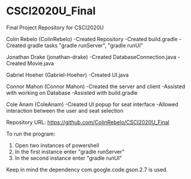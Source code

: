 # CSCI2020U_Final
Final Project Repository for CSCI2020U

Colin Rebelo (ColinRebelo)
-Created Repository 
-Created build.gradle
-Created gradle tasks "gradle runServer", "gradle runUI"

Jonathan Drake (jonathan-drake)
-Created DatabaseConnection.java 
-Created Movie.java

Gabriel Hoeher (Gabriel-Hoeher)
-Created UI.java

Connor Mahon (Connor Mahon)
-Created the server and client 
-Assisted with working on Database 
-Assisted with build.gradle

Cole Anam (ColeAnam)
-Created UI popup for seat interface 
-Allowed interaction between the user and seat selection




Repository URL:
https://github.com/ColinRebelo/CSCI2020U_Final


To run the program:
1. Open two instances of powershell
2. In the first instance enter "gradle runServer"
3. In the second instance enter "gradle runUI"

Keep in mind the dependency com.google.code.gson.2.7 is used.
